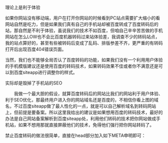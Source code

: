 理论上是利于体验

如果你网站没有移动端，用户在打开你网站的时候看到PC站点需要扩大缩小的看网站自然是吃力，但是如果我们真有自己的手机站却被百度转成了百度转码后的站，那自然是不利于体验，虽说我们的技术不如百度，但咱自己辛辛苦苦做的手机网站在怎么LOW也不会比百度机器转码过来站体验差，我调查不少的转码站点，我的站点算好的，甚至有些被转码后变成了乱码、排版参差不齐，更严重的有转码打开后出现百度404错误页面。

当然，我们也不能够全局否认了百度转码的功能，如果我们没有一个利用用户体验的手机模版建议还是使用百度的转码技术，如果转码效果不佳或者你不满意还是可以到百度siteapp进行调整你的样式。

实际却是毁掉了手机站的SEO

　　我做一个最大胆的假设，就算百度转码后的网站比我们的网站利于用户体验、利于SEO优化，那最终用户进入你的网站域名还是百度的，不相信你看上图的域名，不过百度siteapp做了最人性化的一点，就是可以自己解析域名到转码网站上，但前提是要备案。所以这里我给出的建议是如果想用百度的转码技术，最好的办法是自己网站备案解析到百度siteapp处，利用他们转码的技术把你网站做成手机站，如果不想用那就直接屏蔽他们的技术，免得他们强行把你网站转码了。


禁止百度转码的做法很简单，直接在head部分加入如下META申明即可：

<meta http-equiv="Cache-Control" content="no-transform" />
<meta http-equiv="Cache-Control" content="no-siteapp" />

